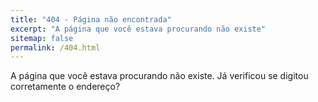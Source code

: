 ```yaml
---
title: "404 - Página não encontrada"
excerpt: "A página que você estava procurando não existe"
sitemap: false
permalink: /404.html
---
```


A página que você estava procurando não existe. Já verificou se digitou corretamente o endereço?
